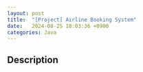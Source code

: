 ```yaml
---
layout: post
title:  "[Project] Airline Booking System"
date:   2024-08-25 18:03:36 +0900
categories: Java
---
```


## Description
